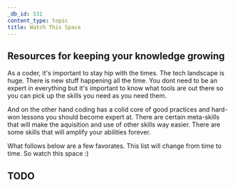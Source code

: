 ```yaml
---
_db_id: 531
content_type: topic
title: Watch This Space
---
```


## Resources for keeping your knowledge growing

As a coder, it's important to stay hip with the times. The tech landscape is huge. There is new stuff happening all the time. You dont need to be an expert in everything but it's important to know what tools are out there so you can pick up the skills you need as you need them.

And on the other hand coding has a colid core of good practices and hard-won lessons you should become expert at. There are certain meta-skills that will make the aquisition and use of other skills way easier. There are some skills that will amplify your abilities forever.

What follows below are a few favorates. This list will change from time to time. So watch this space :)

## TODO